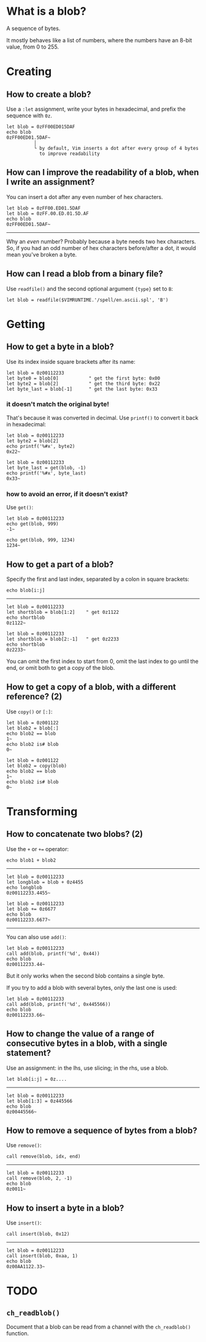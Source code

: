# What is a blob?

A sequence of bytes.

It mostly behaves like a list of numbers, where the numbers have an 8-bit value,
from 0 to 255.

##
# Creating
## How to create a blob?

Use  a `:let`  assignment,  write  your bytes  in  hexadecimal,  and prefix  the
sequence with `0z`.

    let blob = 0zFF00ED015DAF
    echo blob
    0zFF00ED01.5DAF~
              │
              └ by default, Vim inserts a dot after every group of 4 bytes
                to improve readability

## How can I improve the readability of a blob, when I write an assignment?

You can insert a dot after any even number of hex characters.

    let blob = 0zFF00.ED01.5DAF
    let blob = 0zFF.00.ED.01.5D.AF
    echo blob
    0zFF00ED01.5DAF~

---

Why an *even* number?
Probably because a byte needs two hex characters.
So, if you had an odd number of hex characters before/after a dot, it would mean
you've broken a byte.

## How can I read a blob from a binary file?

Use `readfile()` and the second optional argument `{type}` set to `B`:

    let blob = readfile($VIMRUNTIME.'/spell/en.ascii.spl', 'B')

##
# Getting
## How to get a byte in a blob?

Use its index inside square brackets after its name:

    let blob = 0z00112233
    let byte0 = blob[0]           " get the first byte: 0x00
    let byte2 = blob[2]           " get the third byte: 0x22
    let byte_last = blob[-1]      " get the last byte: 0x33

### it doesn't match the original byte!

That's because it was converted in decimal.
Use `printf()` to convert it back in hexadecimal:

    let blob = 0z00112233
    let byte2 = blob[2]
    echo printf('%#x', byte2)
    0x22~

    let blob = 0z00112233
    let byte_last = get(blob, -1)
    echo printf('%#x', byte_last)
    0x33~

### how to avoid an error, if it doesn't exist?

Use `get()`:

    let blob = 0z00112233
    echo get(blob, 999)
    -1~

    echo get(blob, 999, 1234)
    1234~

###
## How to get a part of a blob?

Specify the first and last index, separated by a colon in square brackets:

    echo blob[i:j]

---

    let blob = 0z00112233
    let shortblob = blob[1:2]    " get 0z1122
    echo shortblob
    0z1122~

    let blob = 0z00112233
    let shortblob = blob[2:-1]   " get 0z2233
    echo shortblob
    0z2233~

You can omit  the first index to start  from 0, omit the last index  to go until
the end, or omit both to get a copy of the blob.

##
## How to get a copy of a blob, with a different reference?  (2)

Use `copy()` or `[:]`:

    let blob = 0z001122
    let blob2 = blob[:]
    echo blob2 == blob
    1~
    echo blob2 is# blob
    0~

    let blob = 0z001122
    let blob2 = copy(blob)
    echo blob2 == blob
    1~
    echo blob2 is# blob
    0~

##
# Transforming
## How to concatenate two blobs?  (2)

Use the `+` or `+=` operator:

    echo blob1 + blob2

---

    let blob = 0z00112233
    let longblob = blob + 0z4455
    echo longblob
    0z00112233.4455~

    let blob = 0z00112233
    let blob += 0z6677
    echo blob
    0z00112233.6677~

---

You can also use `add()`:

    let blob = 0z00112233
    call add(blob, printf('%d', 0x44))
    echo blob
    0z00112233.44~

But it only works when the second blob contains a single byte.

If you try to add a blob with several bytes, only the last one is used:

    let blob = 0z00112233
    call add(blob, printf('%d', 0x445566))
    echo blob
    0z00112233.66~

## How to change the value of a range of consecutive bytes in a blob, with a single statement?

Use an assignment: in the lhs, use slicing; in the rhs, use a blob.

    let blob[i:j] = 0z....

---

    let blob = 0z00112233
    let blob[1:3] = 0z445566
    echo blob
    0z00445566~

## How to remove a sequence of bytes from a blob?

Use `remove()`:

    call remove(blob, idx, end)

---

    let blob = 0z00112233
    call remove(blob, 2, -1)
    echo blob
    0z0011~

## How to insert a byte in a blob?

Use `insert()`:

    call insert(blob, 0x12)

---

    let blob = 0z00112233
    call insert(blob, 0xaa, 1)
    echo blob
    0z00AA1122.33~

##
##
##
# TODO
## `ch_readblob()`

Document that a blob can be read from a channel with the `ch_readblob()` function.

